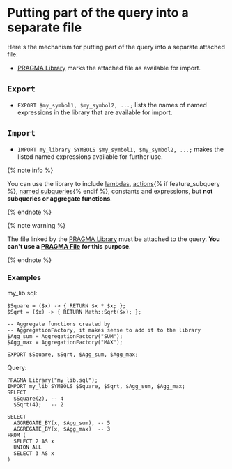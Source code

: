# Putting part of the query into a separate file

Here's the mechanism for putting part of the query into a separate attached file:

* [PRAGMA Library](../pragma.md#library) marks the attached file as available for import.

## `Export`

* `EXPORT $my_symbol1, $my_symbol2, ...;` lists the names of named expressions in the library that are available for import.

## `Import`

* `IMPORT my_library SYMBOLS $my_symbol1, $my_symbol2, ...;` makes the listed named expressions available for further use.

{% note info %}

You can use the library to include [lambdas](../expressions.md#lambda), [actions](../action.md){% if feature_subquery %}, [named subqueries](../subquery.md){% endif %}, constants and expressions, but **not subqueries or aggregate functions**.

{% endnote %}

{% note warning %}

The file linked by the [PRAGMA Library](../pragma.md#library) must be attached to the query. **You can't use a [PRAGMA File](../pragma.md#file) for this purpose**.

{% endnote %}

### Examples

my_lib.sql:

```yql
$Square = ($x) -> { RETURN $x * $x; };
$Sqrt = ($x) -> { RETURN Math::Sqrt($x); };

-- Aggregate functions created by
-- AggregationFactory, it makes sense to add it to the library
$Agg_sum = AggregationFactory("SUM");
$Agg_max = AggregationFactory("MAX");

EXPORT $Square, $Sqrt, $Agg_sum, $Agg_max;
```

Query:

```yql
PRAGMA Library("my_lib.sql");
IMPORT my_lib SYMBOLS $Square, $Sqrt, $Agg_sum, $Agg_max;
SELECT
  $Square(2), -- 4
  $Sqrt(4);   -- 2

SELECT
  AGGREGATE_BY(x, $Agg_sum), -- 5
  AGGREGATE_BY(x, $Agg_max)  -- 3
FROM (
  SELECT 2 AS x
  UNION ALL
  SELECT 3 AS x
)
```

